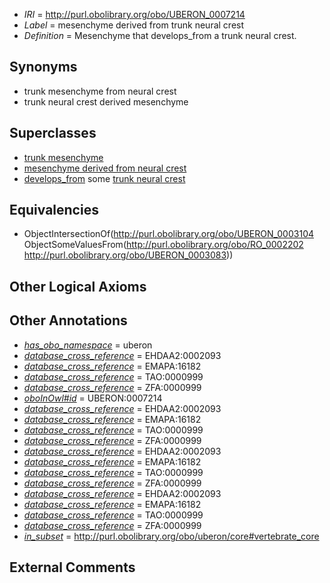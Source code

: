  * *IRI* = http://purl.obolibrary.org/obo/UBERON_0007214
 * *Label* = mesenchyme derived from trunk neural crest
 * *Definition* = Mesenchyme that develops_from a trunk neural crest.

## Synonyms

 * trunk mesenchyme from neural crest
 * trunk neural crest derived mesenchyme

## Superclasses

 * [trunk mesenchyme](../../UBERON/56/UBERON_0005256.md)
 * [mesenchyme derived from neural crest](../../UBERON/87/UBERON_0014387.md)
 * [develops_from](../../RO/02/RO_0002202.md) some [trunk neural crest](../../UBERON/83/UBERON_0003083.md)

## Equivalencies

 * ObjectIntersectionOf(<http://purl.obolibrary.org/obo/UBERON_0003104> ObjectSomeValuesFrom(<http://purl.obolibrary.org/obo/RO_0002202> <http://purl.obolibrary.org/obo/UBERON_0003083>))

## Other Logical Axioms


## Other Annotations

 * *[has_obo_namespace](../../ce/oboInOwl#hasOBONamespace.md)* = uberon
 * *[database_cross_reference](../../ef/oboInOwl#hasDbXref.md)* = EHDAA2:0002093
 * *[database_cross_reference](../../ef/oboInOwl#hasDbXref.md)* = EMAPA:16182
 * *[database_cross_reference](../../ef/oboInOwl#hasDbXref.md)* = TAO:0000999
 * *[database_cross_reference](../../ef/oboInOwl#hasDbXref.md)* = ZFA:0000999
 * *[oboInOwl#id](../../id/oboInOwl#id.md)* = UBERON:0007214
 * *[database_cross_reference](../../ef/oboInOwl#hasDbXref.md)* = EHDAA2:0002093
 * *[database_cross_reference](../../ef/oboInOwl#hasDbXref.md)* = EMAPA:16182
 * *[database_cross_reference](../../ef/oboInOwl#hasDbXref.md)* = TAO:0000999
 * *[database_cross_reference](../../ef/oboInOwl#hasDbXref.md)* = ZFA:0000999
 * *[database_cross_reference](../../ef/oboInOwl#hasDbXref.md)* = EHDAA2:0002093
 * *[database_cross_reference](../../ef/oboInOwl#hasDbXref.md)* = EMAPA:16182
 * *[database_cross_reference](../../ef/oboInOwl#hasDbXref.md)* = TAO:0000999
 * *[database_cross_reference](../../ef/oboInOwl#hasDbXref.md)* = ZFA:0000999
 * *[database_cross_reference](../../ef/oboInOwl#hasDbXref.md)* = EHDAA2:0002093
 * *[database_cross_reference](../../ef/oboInOwl#hasDbXref.md)* = EMAPA:16182
 * *[database_cross_reference](../../ef/oboInOwl#hasDbXref.md)* = TAO:0000999
 * *[database_cross_reference](../../ef/oboInOwl#hasDbXref.md)* = ZFA:0000999
 * *[in_subset](../../et/oboInOwl#inSubset.md)* = http://purl.obolibrary.org/obo/uberon/core#vertebrate_core

## External Comments

